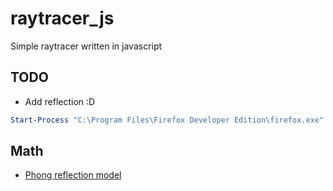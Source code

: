 # raytracer_js
Simple raytracer written in javascript

## TODO
- Add reflection :D

```powershell
Start-Process "C:\Program Files\Firefox Developer Edition\firefox.exe" -ArgumentList "-start-debugger-server"
```

## Math
* [Phong reflection model](https://en.wikipedia.org/wiki/Phong_reflection_model)